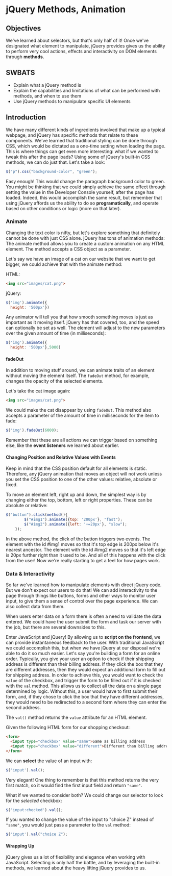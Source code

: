 # jQuery Methods, Animation



## Objectives

We've learned about selectors, but that's only half of it! Once we've designated
what element to manipulate, jQuery provides gives us the ability to perform very
cool actions, effects and interactivity on DOM elements through **methods**.

## SWBATS

+ Explain what a jQuery method is
+ Explain the capabilities and limitations of what can be performed with methods, and when to use them
+ Use jQuery methods to manipulate specific UI elements



## Introduction

 We have many different kinds of ingredients involved that make up a typical
webpage, and jQuery has specific methods that relate to these components. We've
learned that traditional styling can be done through CSS, which would be
dictated as a one-time setting when loading the page. This is where things can
get even more interesting: what if we wanted to tweak this after the page
loads? Using some of jQuery's built-in CSS methods, we can do just that. Let's
take a look:

```javascript
$("p").css("background-color", "green");
```



Easy enough! This would change the paragraph background color to green. You
might be thinking that we could simply achieve the same effect through setting
the value in the Developer Console yourself, after the page has loaded. Indeed,
this would accomplish the same result, but remember that using jQuery affords us
the ability to do so **programatically**, and operate based on other conditions
or logic (more on that later).

### Animate

Changing the text color is nifty, but let's explore something that definitely
cannot be done with just CSS alone. jQuery has tons of animation methods: The
animate method allows you to create a custom animation on any HTML element. The
method accepts a CSS object as a parameter.

Let's say we have an image of a cat on our website that we want to get bigger,
we could achieve that with the animate method:

HTML:

```html
<img src="images/cat.png">
```

jQuery:

```js
$('img').animate({
  height: '500px'})
```

 Any animator will tell you that how smooth something moves is just as
important as it moving itself. jQuery has that covered, too, and the speed can
optionally be set as well. The element will adjust to the new parameters over
the given amount of time (in milliseconds):

```js
$('img').animate({
  height: '500px'},5000)
```



#### fadeOut

 In addition to moving stuff around, we can animate traits of an element
without moving the element itself. The `fadeOut` method, for example, changes
the opacity of the selected elements.

Let's take the cat image again:

```html
<img src="images/cat.png">
```

We could make the cat disappear by using `fadeOut`. This method also accepts a
parameter of the amount of time in milliseconds for the item to fade:

```js
$('img').fadeOut(6000);
```

Remember that these are all actions we can trigger based on something else, like
the **event listeners** we learned about earlier.  

#### Changing Position and Relative Values with Events

Keep in mind that the CSS position default for all elements is static.
Therefore, any jQuery animation that moves an object will not work unless you
set the CSS position to one of the other values: relative, absolute or fixed.

To move an element left, right up and down, the simplest way is by changing
either the top, bottom, left or right properties. These can be absolute or
relative:

```js
$("button").click(method(){
        $("#img1").animate({top: '200px'}, "fast");
        $("#img2").animate({left: '+=20px'}, "slow");
    });
```

In the above method, the click of the button triggers two events. The element
with the id #img1 moves so that it's top edge is 200px below it's nearest
ancestor. The element with the id #img2 moves so that it's left edge is 20px
further right than it used to be. And all of this happens with the click from
the user! Now we're really starting to get a feel for how pages work.



### Data & Interactivity

So far we've learned how to manipulate elements with direct jQuery code. But we
don't expect our users to do that! We can add interactivity to the page through
things like buttons, forms and other ways to monitor user input, to give them a
sense of control over the page experience. We can also collect data from them.

When users enter data on a form there is often a need to validate the data
entered. We could have the user submit the form and task our server with the
job, but there are several downsides to this.

Enter JavaScript and jQuery! By allowing us to **script on the frontend**, we
can provide instantaneous feedback to the user. With traditional JavaScript we
could accomplish this, but when we have jQuery at our disposal we're able to do
it so much easier. Let's say you're building a form for an online order.
Typically, you give your user an option to check if their shipping address is
different than their billing address. If they click the box that they are
different addresses, then they would expect an additional form to fill out for
shipping address. In order to achieve this, you would want to check the `value`
of the checkbox, and trigger the form to be filled out if it is checked with the
`val` method. This allows us to collect all the data on a single page determined
by logic.  Without this, a user would have to first submit their form, and, if
they chose to click the box that they have different addresses, they would need
to be redirected to a second form where they can enter the second address.

The `val()` method returns the `value` attribute for an HTML element.

Given the following HTML form for our shopping checkout:

```html
<form>
  <input type="checkbox" value="same">Same as billing address
  <input type="checkbox" value="different">Different than billing address
</form>
```

We can **select** the value of an input with:
```js
$('input').val();
```

Very elegant! One thing to remember is that this method returns the very first
match, so it would find the first input field and return `"same"`.

What if we wanted to consider both? We could change our selector to look for the
*selected* checkbox:

```js
$('input:checked').val();
```

If you wanted to change the value of the input to "choice Z" instead of
`"same"`, you would just pass a parameter to the `val` method:

```js
$('input').val("choice Z");
```



#### Wrapping Up

 jQuery gives us a lot of flexibility and elegance when working with
JavaScript. Selecting is only half the battle, and by leveraging the built-in
methods, we learned about the heavy lifting jQuery provides to us. 
